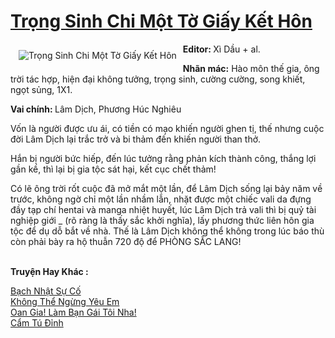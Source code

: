 <a href="https://utruyen.com/trong-sinh-chi-mot-to-giay-ket-hon/24800/" title="Trọng Sinh Chi Một Tờ Giấy Kết Hôn"><h1>Trọng Sinh Chi Một Tờ Giấy Kết Hôn</h1></a><div style="display:table"><img align="right" style="float: left; padding: 10px;" src="https://utruyen.com/images/story/200x260/trong-sinh-chi-mot-to-giay-ket-hon.jpg" alt="Trọng Sinh Chi Một Tờ Giấy Kết Hôn"><b>Editor: </b>Xì Dầu + al.<p></p><b>Nhãn mác:</b> Hào môn thế gia, ông trời tác hợp, hiện đại không tưởng, trọng sinh, cường cường, song khiết, ngọt sủng, 1X1.<p></p><b>Vai chính: </b>Lâm Dịch, Phương Húc Nghiêu<p></p>Vốn là người được ưu ái, có tiền có mạo khiến người ghen tị, thế nhưng cuộc đời Lâm Dịch lại trắc trở và bi thảm đến khiến người than thở.<p></p>Hắn bị người bức hiếp, đến lúc tưởng rằng phản kích thành công, thắng lợi gần kề, thì lại bị gia tộc sát hại, kết cục chết thảm!<p></p>Có lẽ ông trời rốt cuộc đã mở mắt một lần, để Lâm Dịch sống lại bảy năm về trước, không ngờ chỉ một lần nhầm lẫn, nhặt được một chiếc vali da đựng đầy tạp chí hentai và manga nhiệt huyết, lúc Lâm Dịch trả vali thì bị quỷ tài nghiệp giới _ (rõ ràng là thấy sắc khởi nghĩa), lấy phương thức liên hôn gia tộc để dụ dỗ bắt về nhà. Thế là Lâm Dịch không thể không trong lúc báo thù còn phải bày ra hộ thuẫn 720 độ để PHÒNG SẮC LANG!</div><p><br><b>Truyện Hay Khác :</b></p><a href="https://utruyen.com/bach-nhat-su-co/24799/" alt="Bạch Nhật Sự Cố">Bạch Nhật Sự Cố</a><br/><a href="https://github.com/quanluxury/ngontinhhot/tree/master/truyenhay/19218/" alt="Không Thể Ngừng Yêu Em">Không Thể Ngừng Yêu Em</a><br/><a href="https://www.flickr.com/photos/184340401@N07/48808990902/" alt="Oan Gia! Làm Bạn Gái Tôi Nha!">Oan Gia! Làm Bạn Gái Tôi Nha!</a><br/><a href="https://github.com/quanluxury/ngontinhhot/tree/master/truyenhay/19036/" alt="Cẩm Tú Đỉnh">Cẩm Tú Đỉnh</a><br/>